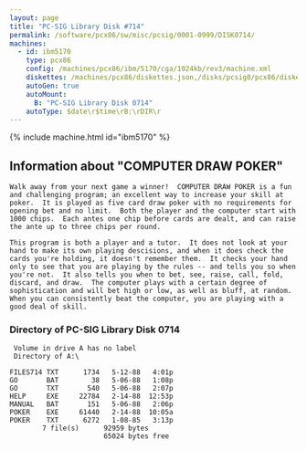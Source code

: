 ```yaml
---
layout: page
title: "PC-SIG Library Disk #714"
permalink: /software/pcx86/sw/misc/pcsig/0001-0999/DISK0714/
machines:
  - id: ibm5170
    type: pcx86
    config: /machines/pcx86/ibm/5170/cga/1024kb/rev3/machine.xml
    diskettes: /machines/pcx86/diskettes.json,/disks/pcsig0/pcx86/diskettes.json
    autoGen: true
    autoMount:
      B: "PC-SIG Library Disk 0714"
    autoType: $date\r$time\rB:\rDIR\r
---
```


{% include machine.html id="ibm5170" %}

## Information about "COMPUTER DRAW POKER"

    Walk away from your next game a winner!  COMPUTER DRAW POKER is a fun
    and challenging program; an excellent way to increase your skill at
    poker.  It is played as five card draw poker with no requirements for
    opening bet and no limit.  Both the player and the computer start with
    1000 chips.  Each antes one chip before cards are dealt, and can raise
    the ante up to three chips per round.
    
    This program is both a player and a tutor.  It does not look at your
    hand to make its own playing descisions, and when it does check the
    cards you're holding, it doesn't remember them.  It checks your hand
    only to see that you are playing by the rules -- and tells you so when
    you're not.  It also tells you when to bet, see, raise, call, fold,
    discard, and draw.  The computer plays with a certain degree of
    sophistication and will bet high or low, as well as bluff, at random.
    When you can consistently beat the computer, you are playing with a
    good deal of skill.

### Directory of PC-SIG Library Disk 0714

     Volume in drive A has no label
     Directory of A:\

    FILES714 TXT      1734   5-12-88   4:01p
    GO       BAT        38   5-06-88   1:08p
    GO       TXT       540   5-06-88   2:07p
    HELP     EXE     22784   2-14-88  12:53p
    MANUAL   BAT       151   5-06-88   2:06p
    POKER    EXE     61440   2-14-88  10:05a
    POKER    TXT      6272   1-08-85   3:13p
            7 file(s)      92959 bytes
                           65024 bytes free
